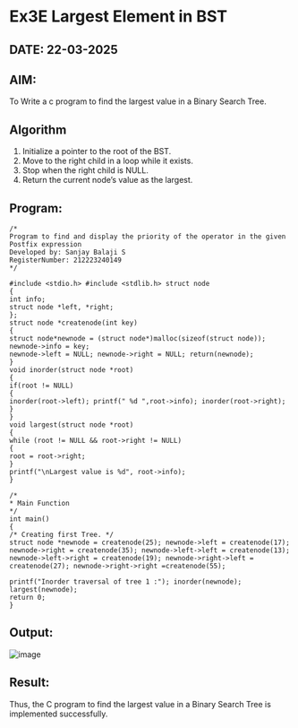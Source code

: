 # Ex3E Largest Element in BST
## DATE: 22-03-2025
## AIM:
To Write a c program to find the largest value in a Binary Search Tree.

## Algorithm
1.	Initialize a pointer to the root of the BST.
2.	Move to the right child in a loop while it exists.
3.	Stop when the right child is NULL.
4.	Return the current node’s value as the largest.

## Program:
```
/*
Program to find and display the priority of the operator in the given Postfix expression
Developed by: Sanjay Balaji S
RegisterNumber: 212223240149
*/

#include <stdio.h> #include <stdlib.h> struct node
{
int info;
struct node *left, *right;
};
struct node *createnode(int key)
{
struct node*newnode = (struct node*)malloc(sizeof(struct node)); newnode->info = key;
newnode->left = NULL; newnode->right = NULL; return(newnode);
}
void inorder(struct node *root)
{
if(root != NULL)
{
inorder(root->left); printf(" %d ",root->info); inorder(root->right);
}
}
void largest(struct node *root)
{
while (root != NULL && root->right != NULL)
{
root = root->right;
}
printf("\nLargest value is %d", root->info);
}
 
/*
* Main Function
*/
int main()
{
/* Creating first Tree. */
struct node *newnode = createnode(25); newnode->left = createnode(17); newnode->right = createnode(35); newnode->left->left = createnode(13); newnode->left->right = createnode(19); newnode->right->left = createnode(27); newnode->right->right =createnode(55);

printf("Inorder traversal of tree 1 :"); inorder(newnode); largest(newnode);
return 0;
}

```

## Output:

![image](https://github.com/user-attachments/assets/a5553ce6-a3b0-4198-be77-881580206f21)



## Result:
Thus, the C program to find the largest value in a Binary Search Tree is implemented successfully.
